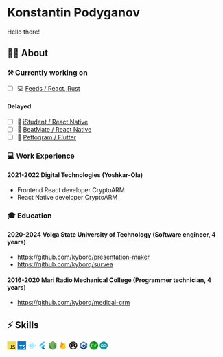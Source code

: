 # Konstantin Podyganov

Hello there!


## 🧑‍💻 About

### ⚒️ Currently working on 

- [ ] 💻 [Feeds / React, Rust](https://github.com/kyborq/feeds-frontend)

#### Delayed
- [ ] 📱 [iStudent / React Native](https://github.com/kyborq/iStudent)
- [ ] 📱 [BeatMate / React Native](https://github.com/kyborq/BeatMate)
- [ ] 📱 [Pettogram / Flutter](https://github.com/kyborq/Pettogram)

### 💻 Work Experience

#### 2021-2022 Digital Technologies (Yoshkar-Ola)

* Frontend React developer CryptoARM
* React Native developer CryptoARM

### 🎓 Education

#### 2020-2024 **Volga State University of Technology** (Software engineer, 4 years)

  * https://github.com/kyborq/presentation-maker
  * https://github.com/kyborq/survea
 
#### 2016-2020 **Mari Radio Mechanical College** (Programmer technician, 4 years)

  * https://github.com/kyborq/medical-crm

## ⚡ Skills

<code><img height="20" src="https://raw.githubusercontent.com/github/explore/80688e429a7d4ef2fca1e82350fe8e3517d3494d/topics/javascript/javascript.png"></code>
<code><img height="20" src="https://raw.githubusercontent.com/github/explore/80688e429a7d4ef2fca1e82350fe8e3517d3494d/topics/typescript/typescript.png"></code>
<code><img height="20" src="https://raw.githubusercontent.com/github/explore/80688e429a7d4ef2fca1e82350fe8e3517d3494d/topics/react/react.png"></code>
<code><img height="20" src="https://raw.githubusercontent.com/github/explore/80688e429a7d4ef2fca1e82350fe8e3517d3494d/topics/flutter/flutter.png"></code>
<code><img height="20" src="https://raw.githubusercontent.com/github/explore/80688e429a7d4ef2fca1e82350fe8e3517d3494d/topics/nodejs/nodejs.png"></code>
<code><img height="20" src="https://raw.githubusercontent.com/github/explore/80688e429a7d4ef2fca1e82350fe8e3517d3494d/topics/firebase/firebase.png"></code>
<code><img height="20" src="https://raw.githubusercontent.com/github/explore/80688e429a7d4ef2fca1e82350fe8e3517d3494d/topics/rust/rust.png"></code>
<code><img height="20" src="https://raw.githubusercontent.com/github/explore/80688e429a7d4ef2fca1e82350fe8e3517d3494d/topics/cpp/cpp.png"></code>
<code><img height="20" src="https://raw.githubusercontent.com/github/explore/80688e429a7d4ef2fca1e82350fe8e3517d3494d/topics/csharp/csharp.png"></code>
<code><img height="20" src="https://raw.githubusercontent.com/github/explore/80688e429a7d4ef2fca1e82350fe8e3517d3494d/topics/arduino/arduino.png"></code>
